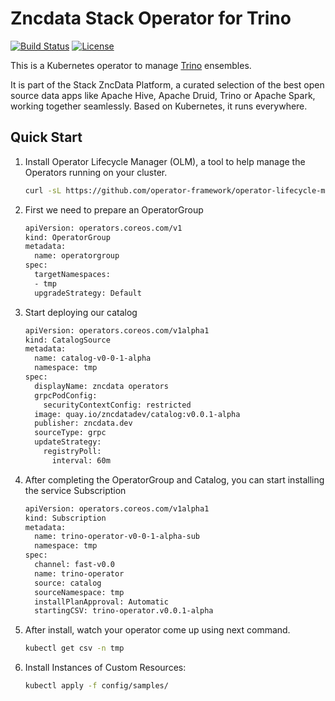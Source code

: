 # Zncdata Stack Operator for Trino

[![Build Status](https://travis-ci.org/zncdata/trino-operator.svg?branch=main)](https://travis-ci.org/zncdata/trino-operator)
[![License](https://img.shields.io/badge/license-Apache--2.0-blue.svg)](http://www.apache.org/licenses/LICENSE-2.0)

[//]: # ([![codecov]&#40;https://codecov.io/gh/zncdata/trino-operator/branch/main/graph/badge.svg&#41;]&#40;https://codecov.io/gh/zncdata/trino-operator&#41;)

This is a Kubernetes operator to manage [Trino](https://trino.io/) ensembles.

It is part of the Stack ZncData Platform,
a curated selection of the best open source data apps like Apache Hive, Apache Druid, Trino or Apache Spark,
working together seamlessly. Based on Kubernetes, it runs everywhere.

## Quick Start

1. Install Operator Lifecycle Manager (OLM), a tool to help manage the Operators running on your cluster.

    ```bash
    curl -sL https://github.com/operator-framework/operator-lifecycle-manager/releases/download/v0.26.0/install.sh | bash -s v0.26.0
    ```

2. First we need to prepare an OperatorGroup

    ```bash
    apiVersion: operators.coreos.com/v1
    kind: OperatorGroup
    metadata:
      name: operatorgroup
    spec:
      targetNamespaces:
      - tmp
      upgradeStrategy: Default
    ```

3. Start deploying our catalog

    ```bash
    apiVersion: operators.coreos.com/v1alpha1
    kind: CatalogSource
    metadata:
      name: catalog-v0-0-1-alpha
      namespace: tmp
    spec:
      displayName: zncdata operators
      grpcPodConfig:
        securityContextConfig: restricted
      image: quay.io/zncdatadev/catalog:v0.0.1-alpha
      publisher: zncdata.dev
      sourceType: grpc
      updateStrategy:
        registryPoll:
          interval: 60m
    ```

4. After completing the OperatorGroup and Catalog, you can start installing the service Subscription

    ```bash
    apiVersion: operators.coreos.com/v1alpha1
    kind: Subscription
    metadata:
      name: trino-operator-v0-0-1-alpha-sub
      namespace: tmp
    spec:
      channel: fast-v0.0
      name: trino-operator
      source: catalog
      sourceNamespace: tmp
      installPlanApproval: Automatic
      startingCSV: trino-operator.v0.0.1-alpha
    ```

5. After install, watch your operator come up using next command.

    ```bash
    kubectl get csv -n tmp
    ```

6. Install Instances of Custom Resources:

    ```sh
    kubectl apply -f config/samples/
    ```
